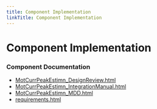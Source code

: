 ```yaml
---
title: Component Implementation
linkTitle: Component Implementation
---
```


# Component Implementation
### Component Documentation

- [MotCurrPeakEstimn_DesignReview.html](doc/MotCurrPeakEstimn_DesignReview.html)
- [MotCurrPeakEstimn_IntegrationManual.html](doc/MotCurrPeakEstimn_IntegrationManual.html)
- [MotCurrPeakEstimn_MDD.html](doc/MotCurrPeakEstimn_MDD.html)
- [requirements.html](doc/requirements.html)

